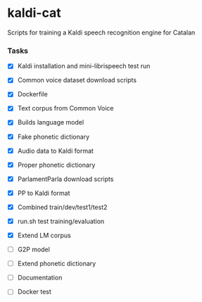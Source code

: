 # kaldi-cat
Scripts for training a Kaldi speech recognition engine for Catalan
 
### Tasks

- [x] Kaldi installation and mini-librispeech test run
- [x] Common voice dataset download scripts
- [x] Dockerfile
- [x] Text corpus from Common Voice
- [x] Builds language model
- [x] Fake phonetic dictionary
- [x] Audio data to Kaldi format
- [x] Proper phonetic dictionary
- [x] ParlamentParla download scripts
- [x] PP to Kaldi format
- [x] Combined train/dev/test1/test2
- [x] run.sh test training/evaluation
- [x] Extend LM corpus
- [ ] G2P model
- [ ] Extend phonetic dictionary
- [ ] Documentation
- [ ] Docker test

